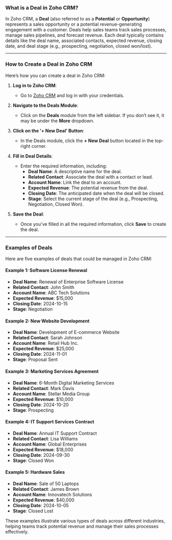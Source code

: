 ### What is a Deal in Zoho CRM?

In Zoho CRM, a **Deal** (also referred to as a **Potential** or **Opportunity**) represents a sales opportunity or a potential revenue-generating engagement with a customer. Deals help sales teams track sales processes, manage sales pipelines, and forecast revenue. Each deal typically contains details like the deal name, associated contacts, expected revenue, closing date, and deal stage (e.g., prospecting, negotiation, closed won/lost).

---
### How to Create a Deal in Zoho CRM

Here’s how you can create a deal in Zoho CRM:

1. **Log in to Zoho CRM**:
   - Go to [Zoho CRM](https://crm.zoho.com/) and log in with your credentials.

2. **Navigate to the Deals Module**:
   - Click on the **Deals** module from the left sidebar. If you don’t see it, it may be under the **More** dropdown.

3. **Click on the ‘+ New Deal’ Button**:
   - In the Deals module, click the **+ New Deal** button located in the top-right corner.

4. **Fill in Deal Details**:
   - Enter the required information, including:
     - **Deal Name**: A descriptive name for the deal.
     - **Related Contact**: Associate the deal with a contact or lead.
     - **Account Name**: Link the deal to an account.
     - **Expected Revenue**: The potential revenue from the deal.
     - **Closing Date**: The anticipated date when the deal will be closed.
     - **Stage**: Select the current stage of the deal (e.g., Prospecting, Negotiation, Closed Won).

5. **Save the Deal**:
   - Once you’ve filled in all the required information, click **Save** to create the deal.
---
### Examples of Deals

Here are five examples of deals that could be managed in Zoho CRM:

#### Example 1: Software License Renewal
- **Deal Name**: Renewal of Enterprise Software License
- **Related Contact**: John Smith
- **Account Name**: ABC Tech Solutions
- **Expected Revenue**: $15,000
- **Closing Date**: 2024-10-15
- **Stage**: Negotiation

#### Example 2: New Website Development
- **Deal Name**: Development of E-commerce Website
- **Related Contact**: Sarah Johnson
- **Account Name**: Retail Hub Inc.
- **Expected Revenue**: $25,000
- **Closing Date**: 2024-11-01
- **Stage**: Proposal Sent

#### Example 3: Marketing Services Agreement
- **Deal Name**: 6-Month Digital Marketing Services
- **Related Contact**: Mark Davis
- **Account Name**: Stellar Media Group
- **Expected Revenue**: $10,000
- **Closing Date**: 2024-10-20
- **Stage**: Prospecting

#### Example 4: IT Support Services Contract
- **Deal Name**: Annual IT Support Contract
- **Related Contact**: Lisa Williams
- **Account Name**: Global Enterprises
- **Expected Revenue**: $18,000
- **Closing Date**: 2024-09-30
- **Stage**: Closed Won

#### Example 5: Hardware Sales
- **Deal Name**: Sale of 50 Laptops
- **Related Contact**: James Brown
- **Account Name**: Innovatech Solutions
- **Expected Revenue**: $40,000
- **Closing Date**: 2024-10-05
- **Stage**: Closed Lost

These examples illustrate various types of deals across different industries, helping teams track potential revenue and manage their sales processes effectively.
